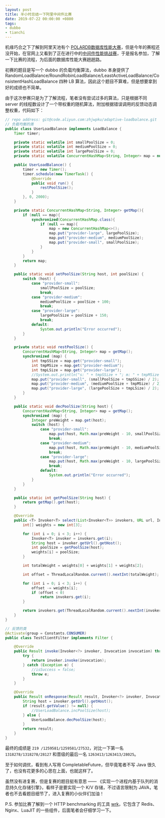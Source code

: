 ```yaml
---
layout: post
title: 半小时总结一下阿里中间件比赛
date: 2019-07-22 00:00:00 +0800
tags:
- dubbo
- tianchi
---
```


机缘巧合之下了解到阿里天池有个 [POLARDB数据库性能大赛](https://tianchi.aliyun.com/competition/entrance/231689/introduction)，但是今年的赛程还没开始，在官网上又看到了正在进行中的[中间件性能挑战赛](https://tianchi.aliyun.com/competition/entrance/231714/introduction)，于是报名参加，了解一下比赛的流程，为后面的数据库性能大赛趟趟路。

初赛的题目是写一个 dubbo 的负载均衡算法，dubbo 本身提供了 RandomLoadBalance/RoundRobinLoadBalance/LeastActiveLoadBalance/ConsistentHashLoadBalance 四种 LB 算法，因此这个题目不算难，但是想要拿到好的成绩也不简单。

由于这次参赛只是为了了解流程，笔者没有尝试过多的算法，只是根据不同 server 的线程数设计了一个带权重的随机算法，附加根据错误调用的反馈动态调整权重，代码如下：

```java
// repo address: git@code.aliyun.com:zhjwpku/adaptive-loadbalance.git
// 负载均衡的类
public class UserLoadBalance implements LoadBalance {
    Timer timer;

    private static volatile int smallPoolSize = 0;
    private static volatile int mediumPoolSize = 0;
    private static volatile int largePoolSize = 0;
    private static volatile ConcurrentHashMap<String, Integer> map = null;

    public UserLoadBalance() {
        timer = new Timer();
        timer.schedule(new TimerTask() {
            @Override
            public void run() {
                restPoolSize();
            }
        }, 0, 2000);
    }

    private static ConcurrentHashMap<String, Integer> getMap(){
        if (null == map){
            synchronized(ConcurrentHashMap.class){
                if (null == map){
                    map = new ConcurrentHashMap<>();
                    map.put("provider-large", largePoolSize);
                    map.put("provider-medium", mediumPoolSize);
                    map.put("provider-small", smallPoolSize);
                }
            }
        }
        return map;
    }

    public static void setPoolSize(String host, int poolSize) {
        switch (host) {
            case "provider-small":
                smallPoolSize = poolSize;
                break;
            case "provider-medium":
                mediumPoolSize = poolSize + 100;
                break;
            case "provider-large":
                largePoolSize = poolSize + 150;
                break;
            default:
                System.out.println("Error occurred");
        }
    }

    private static void restPoolSize() {
        ConcurrentHashMap<String, Integer> map = getMap();
        synchronized (map) {
            int tmpSSize = map.get("provider-small");
            int tmpMSize = map.get("provider-medium");
            int tmpLSize = map.get("provider-large");
            //System.out.println("s: " + tmpSSize + "; m: " + tmpMSize + "; l: " + tmpLSize);
            map.put("provider-small", (smallPoolSize + tmpSSize) / 2);
            map.put("provider-medium", (mediumPoolSize + tmpMSize) / 2);
            map.put("provider-large", (largePoolSize + tmpLSize) / 2);
        }
    }

    public static void decPoolSize(String host) {
        ConcurrentHashMap<String, Integer> map = getMap();
        synchronized (map) {
            Integer preWeight = map.get(host);
            switch (host) {
                case "provider-small":
                    map.put(host, Math.max(preWeight - 10, smallPoolSize - 100));
                    break;
                case "provider-medium":
                    map.put(host, Math.max(preWeight - 10, mediumPoolSize - 200));
                    break;
                case "provider-large":
                    map.put(host, Math.max(preWeight - 10, largePoolSize - 300));
                    break;
                default:
                    System.out.println("Error occurred");
            }
        }
    }

    public static int getPoolSize(String host) {
        return getMap().get(host);
    }

    @Override
    public <T> Invoker<T> select(List<Invoker<T>> invokers, URL url, Invocation invocation) throws RpcException {
        int[] weights = new int[3];

        for (int i = 0; i < 3; i++) {
            Invoker<T> invoker = invokers.get(i);
            String host = invoker.getUrl().getHost();
            int poolSize = getPoolSize(host);
            weights[i] = poolSize;
        }

        int totalWeight = weights[0] + weights[1] + weights[2];

        int offset = ThreadLocalRandom.current().nextInt(totalWeight);

        for (int i = 0; i < 3; i++) {
            offset -= weights[i];
            if (offset < 0)
                return invokers.get(i);
        }

        return invokers.get(ThreadLocalRandom.current().nextInt(invokers.size()));
    }
}

// 反馈的类
@Activate(group = Constants.CONSUMER)
public class TestClientFilter implements Filter {

    @Override
    public Result invoke(Invoker<?> invoker, Invocation invocation) throws RpcException {
        try {
            return invoker.invoke(invocation);
        } catch (Exception e) {
            //isSuccess = false;
            throw e;
        }
    }

    @Override
    public Result onResponse(Result result, Invoker<?> invoker, Invocation invocation) {
        String host = invoker.getUrl().getHost();
        if (result.getValue() != null) {
            //UserLoadBalance.incPoolSize(host);
        } else {
            UserLoadBalance.decPoolSize(host);
        }
        return result;
    }
}

```

最终的成绩是 `219 /1259581/1259581/27532`，对比一下第一名 `1318278/1318278/28127` 和晋级的最后一名 `1263413/1263413/28025`。

至于如何调优，看到有人写用 CompletableFuture，但毕竟笔者不写 Java 很久了，也没有花更多的心思在上面，也就这样了。

虽然没有进复赛，但是复赛的题目挺有意思 —— 《实现一个进程内基于队列的消息持久化存储引擎》，看样子是要实现一个 K/V 存储，不过语言限制为 JAVA，笔者也不去看题目细节了，进入复赛的小伙伴们加油！

P.S. 参加比赛了解到一个 HTTP benchmarking 的工具 [wrk](https://github.com/wg/wrk)，它包含了 Redis、Nginx、LuaJIT 的一些组件，后面笔者会仔细学习一下。

